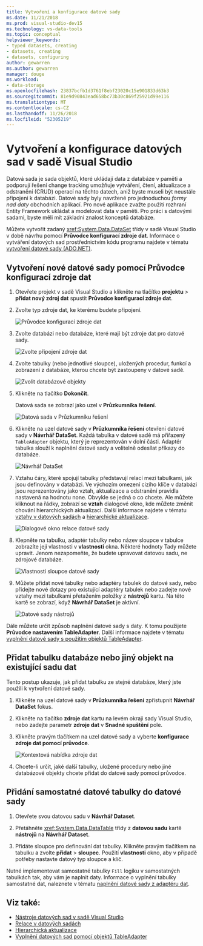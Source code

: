 ```yaml
---
title: Vytvoření a konfigurace datové sady
ms.date: 11/21/2018
ms.prod: visual-studio-dev15
ms.technology: vs-data-tools
ms.topic: conceptual
helpviewer_keywords:
- typed datasets, creating
- datasets, creating
- datasets, configuring
author: gewarren
ms.author: gewarren
manager: douge
ms.workload:
- data-storage
ms.openlocfilehash: 23837bcfb1d3761f8ebf23020c15e901833d63b3
ms.sourcegitcommit: 81e9d90843ead658bc73b30c869f25921d99e116
ms.translationtype: MT
ms.contentlocale: cs-CZ
ms.lasthandoff: 11/26/2018
ms.locfileid: "52305219"
---
```

# <a name="create-and-configure-datasets-in-visual-studio"></a>Vytvoření a konfigurace datových sad v sadě Visual Studio

Datová sada je sada objektů, které ukládají data z databáze v paměti a podporují řešení change tracking umožňuje vytváření, čtení, aktualizace a odstranění (CRUD) operací na těchto datech, aniž byste museli být neustále připojeni k databázi. Datové sady byly navržené pro jednoduchou *formy nad daty* obchodních aplikací. Pro nové aplikace zvažte použití rozhraní Entity Framework ukládat a modelovat data v paměti. Pro práci s datovými sadami, byste měli mít základní znalost konceptů databáze.

Můžete vytvořit zadaný <xref:System.Data.DataSet> třídy v sadě Visual Studio v době návrhu pomocí **Průvodce konfigurací zdroje dat**. Informace o vytváření datových sad prostřednictvím kódu programu najdete v tématu [vytvoření datové sady (ADO.NET)](/dotnet/framework/data/adonet/dataset-datatable-dataview/creating-a-dataset).

## <a name="create-a-new-dataset-by-using-the-data-source-configuration-wizard"></a>Vytvoření nové datové sady pomocí Průvodce konfigurací zdroje dat

1. Otevřete projekt v sadě Visual Studio a klikněte na tlačítko **projektu** > **přidat nový zdroj dat** spustit **Průvodce konfigurací zdroje dat**.

2. Zvolte typ zdroje dat, ke kterému budete připojení.

     ![Průvodce konfigurací zdroje dat](../data-tools/media/data-source-configuration-wizard.png)

3. Zvolte databázi nebo databáze, které mají být zdroje dat pro datové sady.

     ![Zvolte připojení zdroje dat](../data-tools/media/data-source-choose-a-connection.png)

4. Zvolte tabulky (nebo jednotlivé sloupce), uložených procedur, funkcí a zobrazení z databáze, kterou chcete být zastoupeny v datové sadě.

     ![Zvolit databázové objekty](../data-tools/media/raddata-chose-objects.png)

5. Klikněte na tlačítko **Dokončit**.

   Datová sada se zobrazí jako uzel v **Průzkumníka řešení**.

   ![Datová sada v Průzkumníku řešení](../data-tools/media/dataset-in-solution-explorer.png)

6. Klikněte na uzel datové sady v **Průzkumníka řešení** otevření datové sady v **Návrhář DataSet**. Každá tabulka v datové sadě má přiřazený `TableAdapter` objektu, který je reprezentován v dolní části. Adaptér tabulka slouží k naplnění datové sady a volitelně odesílat příkazy do databáze.

   ![Návrhář DataSet](../data-tools/media/dataset-designer.png)

7. Vztahu čáry, které spojují tabulky představují relací mezi tabulkami, jak jsou definovány v databázi. Ve výchozím omezení cizího klíče v databázi jsou reprezentovány jako vztah, aktualizace a odstranění pravidla nastavená na hodnotu none. Obvykle se jedná o co chcete. Ale můžete kliknout na řádky, zobrazí se **vztah** dialogové okno, kde můžete změnit chování hierarchických aktualizací. Další informace najdete v tématu [vztahy v datových sadách](../data-tools/relationships-in-datasets.md) a [hierarchické aktualizace](../data-tools/hierarchical-update.md).

     ![Dialogové okno relace datové sady](../data-tools/media/raddata-relation-dialog.png)

8. Klepněte na tabulku, adaptér tabulky nebo název sloupce v tabulce zobrazíte její vlastnosti v **vlastnosti** okna. Některé hodnoty Tady můžete upravit. Jenom nezapomeňte, že budete upravovat datovou sadu, ne zdrojové databáze.

     ![Vlastnosti sloupce datové sady](../data-tools/media/dataset-column-properties.png)

9. Můžete přidat nové tabulky nebo adaptéry tabulek do datové sady, nebo přidejte nové dotazy pro existující adaptéry tabulek nebo zadejte nové vztahy mezi tabulkami přetažením položky z **nástrojů** kartu. Na této kartě se zobrazí, když **Návrhář DataSet** je aktivní.

     ![Datové sady nástrojů](../data-tools/media/raddata-dataset-toolbox.png)

Dále můžete určit způsob naplnění datové sady s daty. K tomu použijete **Průvodce nastavením TableAdapter**. Další informace najdete v tématu [vyplnění datové sady s použitím objektů TableAdapter](../data-tools/fill-datasets-by-using-tableadapters.md).

## <a name="add-a-database-table-or-other-object-to-an-existing-dataset"></a>Přidat tabulku databáze nebo jiný objekt na existující sadu dat

Tento postup ukazuje, jak přidat tabulku ze stejné databáze, který jste použili k vytvoření datové sady.

1. Klikněte na uzel datové sady v **Průzkumníka řešení** zpřístupnit **Návrhář DataSet** fokus.

2. Klikněte na tlačítko **zdroje dat** kartu na levém okraji sady Visual Studio, nebo zadejte parametr **zdroje dat** v **Snadné spuštění** pole.

3. Klikněte pravým tlačítkem na uzel datové sady a vyberte **konfigurace zdroje dat pomocí průvodce**.

     ![Kontextová nabídka zdroje dat](../data-tools/media/data-source-context-menu.png)

4. Chcete-li určit, jaké další tabulky, uložené procedury nebo jiné databázové objekty chcete přidat do datové sady pomocí průvodce.

## <a name="add-a-stand-alone-data-table-to-a-dataset"></a>Přidání samostatné datové tabulky do datové sady

1. Otevřete svou datovou sadu v **Návrhář Dataset**.

2. Přetáhněte <xref:System.Data.DataTable> třídy z **datovou sadu** kartě **nástrojů** na **Návrhář Dataset**.

3. Přidáte sloupce pro definování dat tabulky. Klikněte pravým tlačítkem na tabulku a zvolte **přidat** > **sloupec**. Použití **vlastnosti** okno, aby v případě potřeby nastavte datový typ sloupce a klíč.

Nutné implementovat samostatné tabulky `Fill` logiku v samostatných tabulkách tak, aby vám je naplnit daty. Informace o vyplnění tabulky samostatné dat, naleznete v tématu [naplnění datové sady z adaptéru dat](/dotnet/framework/data/adonet/populating-a-dataset-from-a-dataadapter).

## <a name="see-also"></a>Viz také:

- [Nástroje datových sad v sadě Visual Studio](../data-tools/dataset-tools-in-visual-studio.md)
- [Relace v datových sadách](../data-tools/relationships-in-datasets.md)
- [Hierarchická aktualizace](../data-tools/hierarchical-update.md)
- [Vyplnění datových sad pomocí objektů TableAdapter](../data-tools/fill-datasets-by-using-tableadapters.md)